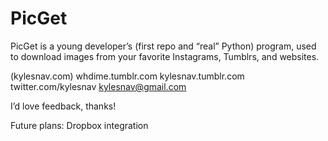 PicGet
======

PicGet is a young developer’s (first repo and “real” Python) program, used to download images from your favorite Instagrams, Tumblrs, and websites.

(kylesnav.com) whdime.tumblr.com
kylesnav.tumblr.com
twitter.com/kylesnav
kylesnav@gmail.com

I’d love feedback, thanks!

Future plans: Dropbox integration